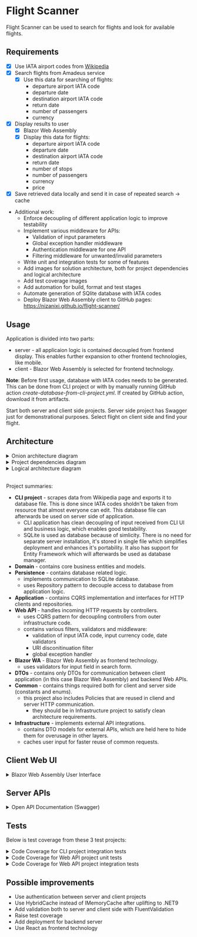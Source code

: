 # Flight Scanner
Flight Scanner can be used to search for flights and look for available flights.

## Requirements
* [x] Use IATA airport codes from [Wikipedia](https://en.wikipedia.org/wiki/List_of_airports_by_IATA_code:_A)
* [x] Search flights from Amadeus service
    * [x] Use this data for searching of flights:
        - departure airport IATA code
        - departure date
        - destination airport IATA code
        - return date
        - number of passengers
        - currency
* [x] Display results to user
    * [x] Blazor Web Assembly
    * [x] Display this data for flights:
        - departure airport IATA code
        - departure date
        - destination airport IATA code
        - return date
        - number of stops
        - number of passengers
        - currency
        - price
* [x] Save retrieved data locally and send it in case of repeated search -> cache
- Additional work:
    - Enforce decoupling of different application logic to improve testability
    - Implement various middleware for APIs:
        - Validation of input parameters
        - Global exception handler middleware
        - Authentication middleware for one API
        - Filtering middleware for unwanted/invalid parameters
    - Write unit and integration tests for some of features
    - Add images for solution architecture, both for project dependencies and logical architecture
    - Add test coverage images
    - Add automation for build, format and test stages
    - Automate generation of SQlite database with IATA codes
    - Deploy Blazor Web Assembly client to GitHub pages: https://nizanixi.github.io/flight-scanner/

## Usage
Application is divided into two parts:
- server - all applicaion logic is contained decoupled from frontend display. This enables further expansion to other frontend technologies, like mobile.
- client - Blazor Web Assembly is selected for frontend technology.

**Note**: Before first usage, database with IATA codes needs to be generated. This can be done from CLI project or with by manually running GitHub action *create-database-from-cli-project.yml*. If created by GitHub action, download it from artifacts.

Start both server and client side projects. Server side project has Swagger just for demonstrational purposes. Select flight on client side and find your flight.

## Architecture
<details closed>
<summary>Onion architecture diagram</summary>
<br>

![Project dependencies](documentation/images/architecture/onion-architecture.png)
</details>

<details closed>
<summary>Project dependencies diagram</summary>
<br>

![Project dependencies](documentation/images/architecture/project-dependencies.png)
</details>

<details closed>
<summary>Logical architecture diagram</summary>
<br>

![Logical architecture](documentation/images/architecture/logical-architecture.png)
</details>

<br>

Project summaries:
- **CLI project** - scrapes data from Wikipedia page and exports it to database file. This is done since IATA codes sholdn't be taken from resource that almost everyone can edit. This database file can afterwards be used on server side of application.
    - CLI application has clean decoupling of input received from CLI UI and business logic, which enables good testability.
    - SQLite is used as database because of simlicity. There is no need for separate server installation, it's stored in single file which simplifies deployment and enhances it's portability. It also has support for Entity Framework which will afterwards be used as database manager.
- **Domain** - contains core business entities and models.
- **Persistence** - contains database related logic.
    - implements communication to SQLite database.
    - uses Repository pattern to decouple access to database from application logic.
- **Application** - contains CQRS implementation and interfaces for HTTP clients and repositories.
- **Web API** - handles incoming HTTP requests by controllers.
    - uses CQRS pattern for decoupling controllers from outer infrastructure code.
    - contains various filters, validators and middleware: 
        - validation of input IATA code, input currency code, date validators
        - URI disconitinuation filter
        - global exception handler
- **Blazor WA** - Blazor Web Assembly as frontend technology.
    - uses validators for input field in search form.
- **DTOs** - contains only DTOs for communication between client application (in this case Blazor Web Assembly) and backend Web APIs.
- **Common** - contains things required both for client and server side (constants and enums).
    - this project also includes Policies that are reused in cliend and server HTTP communication.
        - they should be in Infrastructure project to satisfy clean architecture requirements.
- **Infrastructure** - implements external API integrations.
    - contains DTO models for external APIs, which are held here to hide them for overusage in other layers.
    - caches user input for faster reuse of common requests.

## Client Web UI
<details closed>
<summary>Blazor Web Assembly User Interface</summary>
<br>

![Blazor Web Assembly User Interface](documentation/images/web-ui/blazor-web-assembly-ui.png)
</details>

## Server APIs
<details closed>
<summary>Open API Documentation (Swagger)</summary>
<br>

![Swagger documentation](documentation/images/apis/apis-display-in-swagger.png)
</details>

## Tests
Below is test coverage from these 3 test projects:

<details closed>
<summary>Code Coverage for CLI project integration tests</summary>
<br>

![Code Coverage for CLI project integration tests](documentation/images/test-reports/CLI%20project%20-%20Integration%20tests.png)
</details>

<details closed>
<summary>Code Coverage for Web API project unit tests</summary>
<br>

![Code Coverage for Web API project unit tests](documentation/images/test-reports/WebApi%20project%20-%20Unit%20tests.png)
</details>

<details closed>
<summary>Code Coverage for Web API project integration tests</summary>
<br>

![Code Coverage for Web API project integration tests](documentation/images/test-reports/WebApi%20project%20-%20Integration%20tests.png)
</details>

## Possible improvements
- Use authentication between server and client projects
- Use HybridCache instead of IMemoryCache after uplifting to .NET9
- Add validation both to server and client side with FluentValidation
- Raise test coverage
- Add deployment for backend server
- Use React as frontend technology